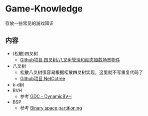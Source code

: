 # Game-Knowledge
存放一些常见的游戏知识

## 内容
* (松散)四叉树
  * [Github项目 四叉树/八叉树管理和动态加载场景物件](https://github.com/AsehesL/SceneSeparateDemo)
* 八叉树
  * 松散八叉树很容易根据松散四叉树实现，这里就不写重复代码了
  * [Github项目 NetOctree](https://github.com/mcserep/NetOctree)
* k-d树
* BVH
  * 参考 [GDC - DynamicBVH](https://box2d.org/files/ErinCatto_DynamicBVH_GDC2019.pdf)
* BSP
  * 参考 [Binary space partitioning](https://zhuanlan.zhihu.com/p/53388395)